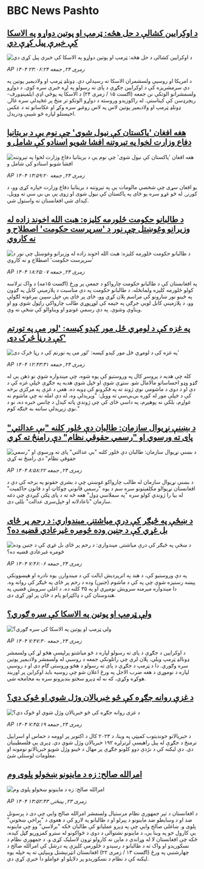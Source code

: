 # BBC News Pashto## [د اوکرايين کشالې د حل هڅه: ټرمپ او پوتین دواړو په الاسکا کې خبرې پیل کړې دي](https://www.bbc.com/pashto/articles/czer8dz6xw7o?at_medium=RSS&at_campaign=rss?at_campaign=githubrss)![د اوکرايين کشالې د حل هڅه: ټرمپ او پوتین دواړو په الاسکا کې خبرې پیل کړې دي](https://ichef.bbci.co.uk/ace/ws/240/cpsprodpb/4e52/live/01a0caf0-7a2c-11f0-ab3e-bd52082cd0ae.jpg)_AP ۱۴۰۴ زمری ۲۴, جمعه ۲۳:۰۶:۲۴_د امریکا او روسیې ولسشمران الاسکا ته رسېدلي دي. ډونلډ ټرمپ او ولاديمير پوتین په دې سرمشریزه کې د اوکرايين جګړې د پای ته رسولو په اړه خبرې سره کوي.
د دواړو ولسمشرانو الوتکې نن جمعه (اګست ۱۵ / زمری ۲۴) د الاسکا په پوځي اډې ایلمینډورف-ریچرډسن کې کېناستې. له راکوزېدو وروسته د دواړو الوتکو تر منځ پر غځېدلې سره غالۍ ډونلډ ټرمپ او ولاديمير پوتین لاس په لاس روغبړ سره وکړ او عکاسانو ته د عکس اخیستلو لپاره څو شېبې ودرېدل.## [هغه افغان 'پاکستان کې نیول شوی' چې نوم یې د بریتانیا دفاع وزارت لخوا په تېروتنه افشا شویو اسنادو کې شامل و](https://www.bbc.com/pashto/articles/crm4dwv03jyo?at_medium=RSS&at_campaign=rss?at_campaign=githubrss)![هغه افغان 'پاکستان کې نیول شوی' چې نوم یې د بریتانیا دفاع وزارت لخوا په تېروتنه افشا شویو اسنادو کې شامل و](https://ichef.bbci.co.uk/ace/ws/240/cpsprodpb/69ed/live/d87aa9e0-79e3-11f0-ab3e-bd52082cd0ae.jpg)_AP ۱۴۰۴ زمری ۲۴, جمعه ۱۳:۵۹:۲۰_یو افغان سړی چې شخصي مالومات یې په تېروتنه د بریتانیا دفاع وزارت خپاره کړي وو، د کورنۍ له څو غړو سره یو ځای په پاکستان کې نیول شوی او زوی یې بي بي سي ته وویل، کېدای شي افغانستان ته واستول شي.## [د طالبانو حکومت څلورمه کلیزه: هبت الله اخوند زاده له وزیرانو وغوښتل چې نور د 'سرپرست حکومت' اصطلاح و نه کاروي](https://www.bbc.com/pashto/articles/c70792yvqvvo?at_medium=RSS&at_campaign=rss?at_campaign=githubrss)![د طالبانو حکومت څلورمه کلیزه: هبت الله اخوند زاده له وزیرانو وغوښتل چې نور د 'سرپرست حکومت' اصطلاح و نه کاروي](https://ichef.bbci.co.uk/ace/ws/240/cpsprodpb/65d2/live/e91f0d90-79c5-11f0-a34f-318be3fb0481.jpg)_AP ۱۴۰۴ زمری ۲۴, جمعه ۱۸:۲۵:۰۷_په افغانستان کې د طالبانو حکومت چارواکو د جمعې پر ورځ (اګست ۱۵مه) د واک ترلاسه کولو څلورمه کلیزه ولمانځله. د طالبانو حکومت په دې مناسبت د پلازمېنې کابل په ګډون په ځینو نور ښارونو کې مراسم پلان کړي وو، ځای پر ځای یې خپل سپین بیرغونه لګولي وو، د پلازمېنې کابل لویې جرګې په خېمه کې لوړپوړي طالب چارواکي راټول شوي وو او ویناوې وشوې. په دې رسمي غونډو او ویناوالو کې ښځې نه وې.## [په غزه کې  د لومړي ځل مور کېدو کیسه: 'لور مې په تورتم  کې د رڼا څرک دی'](https://www.bbc.com/pashto/articles/cn85xx7qw4go?at_medium=RSS&at_campaign=rss?at_campaign=githubrss)![په غزه کې  د لومړي ځل مور کېدو کیسه: 'لور مې په تورتم  کې د رڼا څرک دی'](https://ichef.bbci.co.uk/ace/ws/240/cpsprodpb/c79e/live/918c22c0-7920-11f0-b472-2fc7c1accd91.jpg)_AP ۱۴۰۴ زمری ۲۴, جمعه ۱۲:۴۳:۳۱_کله چې هدیه د پروسږ کال په وروستیو کې  پوه شوه، چې مېندواره شوې نو ذهن یې له ګډو وډو احساساتو مالامال شو. ستړې شوې او ځپل شوې هدیه په جګړې ځپلې غزه کې د دې او د دوی د ماشومې نوي ژوند ته په فکرونو کې ډوبه ده.
هغې د غزې په مرکزي برخه کې د خپلې مور له کوره بي‌بي‌سي ته وویل: "وېرېدلې وه، له دې امله نه چې ماشوم نه غواړم، بلکې نه پوهېږم، په داسې ځای کې چې ژوندي پاته کېدل د چانس خبره ده، نو د نوي زېږېدلي ساتنه به څنګه کوم."## [د بښنې نړیوال سازمان: طالبان دې څلور کلنه "بې عدالتي" پای ته ورسوي او "رسمي حقوقي نظام" دې رامنځ ته کړي](https://www.bbc.com/pashto/articles/cp3ex6lrn1xo?at_medium=RSS&at_campaign=rss?at_campaign=githubrss)![د بښنې نړیوال سازمان: طالبان دې څلور کلنه "بې عدالتي" پای ته ورسوي او "رسمي حقوقي نظام" دې رامنځ ته کړي](https://ichef.bbci.co.uk/ace/ws/240/cpsprodpb/8785/live/b9f83ba0-79b5-11f0-83cc-c5da98c419b8.jpg)_AP ۱۴۰۴ زمری ۲۴, جمعه ۸:۵۸:۲۲_د بښنې نړیوال سازمان له طالب چارواکو غوښتي چې د بشري‌ حقونو په برخه کې دې د افغانستان نړیوالو مکلفیتونو سره سم د یوه "رسمي قانوني چوکاټ او د قانون حاکمیت" له بیا را ژوندي کولو سره "په سملاسي ډول" هغه څه ته د پای ټکی کېږدي چې دغه سازمان "ناعادلانه او خپل‌سری عدالت" بللی دی.## [د ښځې په ځیګر کې درې میاشتنۍ مېندواري: د رحم پر ځای بل غړي کې د جنین وده څومره غیرعادي قضیه ده؟](https://www.bbc.com/pashto/articles/c0ql7xdx8xpo?at_medium=RSS&at_campaign=rss?at_campaign=githubrss)![د ښځې په ځیګر کې درې میاشتنۍ مېندواري: د رحم پر ځای بل غړي کې د جنین وده څومره غیرعادي قضیه ده؟](https://ichef.bbci.co.uk/ace/ws/240/cpsprodpb/7538/live/c3539730-78e3-11f0-a975-cb151ca452f4.jpg)_AP ۱۴۰۴ زمری ۲۴, جمعه ۷:۴۶:۰۶_په دې وروستیو کې، د هند په اترپردیش ایالت کې د میندوارۍ یوه نادره او هیښوونکې پېښه رسنیزه شوې چې په کې د ماشوم (جنین) وده د رحم پر ځای په ځیګر کې روانه وه.
دا میندواره مېرمنه سرویش نومېږي او په ۳۵ کلنه ده.
د اغلې سرویش قضیې په هندوستان کې د ډاکټرانو پام د ځان پر لور کړی دی.## [ولې ټرمپ او پوتین په الاسکا کې سره ګوري؟](https://www.bbc.com/pashto/articles/czerrp53l6eo?at_medium=RSS&at_campaign=rss?at_campaign=githubrss)![ولې ټرمپ او پوتین په الاسکا کې سره ګوري؟](https://ichef.bbci.co.uk/ace/ws/240/cpsprodpb/10b8/live/714a1320-7842-11f0-8071-1788c7e8ae0e.jpg)_AP ۱۴۰۴ زمری ۲۴, جمعه ۷:۴۷:۳۰_د اوکرایین د جګړې د پای ته رسولو لپاره د څو میاشتو پرلپسې هڅو لړ کې ولسمشر ډونالډ ټرمپ ویلي، پلان لري چې راتلونکې جمعه د روسیې له ولسمشر ولادیمیر پوتین سره وګوري.
دا د ټرمپ د جګړې د پای ته رسولو د هڅو وروستی ګام دی او د روسیې لپاره د نوموړي د هغه ضرب الاجل په ورځ اعلان شو چې روسیه باید اوکراین پر اوربند هوکړه وکړي، که نه له ډېرو سختو بندیزونو سره به مخامخه شي.## [د غزې روانه جګړه کې څو خبريالان وژل شوي او څوک دي؟](https://www.bbc.com/pashto/articles/cedv5pv1416o?at_medium=RSS&at_campaign=rss?at_campaign=githubrss)![د غزې روانه جګړه کې څو خبريالان وژل شوي او څوک دي؟](https://ichef.bbci.co.uk/ace/ws/240/cpsprodpb/865e/live/9f40d830-7910-11f0-8071-1788c7e8ae0e.jpg)_AP ۱۴۰۴ زمری ۲۴, جمعه ۷:۴۵:۱۹_د خبریالانو خونديتوب کمېټې په وینا، د ۲۰۲۳ کال د اکتوبر پر اوومه د حماس او اسراییل ترمنځ د جګړې له پیل راهیسې لږترلږه ۱۹۲ خبریالان وژل شوي دي. ډېری یې فلسطینیان دي. دې لیکنه کې د نژدې دوو کلونو جګړې پر مهال د ځينو وژل شويو خبريالانو نومونه او معلومات لوستلی شئ.## [امرالله صالح: زه د ماینونو ښخولو پلوی وم](https://www.bbc.com/pashto/articles/cm21l92n1x5o?at_medium=RSS&at_campaign=rss?at_campaign=githubrss)![امرالله صالح: زه د ماینونو ښخولو پلوی وم](https://ichef.bbci.co.uk/ace/ws/240/cpsprodpb/afb7/live/d0ac43f0-7915-11f0-a20f-3b86f375586a.jpg)_AP ۱۴۰۴ زمری ۲۳, پينځنۍ ۱۳:۵۲:۴۳_د افغانستان د تېر جمهوري نظام مرستیال ولسمشر امرالله صالح وايي چې دی د پرسونل ضد او د وسایطو ضد ماینونو د پېرلو او د طالبانو په لارو کې د هغوی د "پراخې ښخونې" پلوی و.
ښاغلی صالح وايي چې په ډېرو عملیاتو کې طالبان ځکه "برلاسي" وو چې ماینونه یې کارول خو په وینا یې، د ماینونو نشتوالی د دوی د ځواکونو له سترو کمزوریو ګڼل کېده، ځکه چې افغانستان لا له وړاندې د ماین نه کارولو تړون لاسلیک کړی و.
د جمهوري نظام د نسکورېدو او واک ته د طالبانو د رسېدو د څلورمې کليزې په درشل کې امرالله صالح د چهارشنبې په ورځ (اګست ۱۳ / زمری ۲۲) افغانستان انټرنېشنل وېبپاڼې ته په خپله یوه لیکنه کې د نظام د نسکورېدو پر دلایلو او عواملو دا خبرې کړې دي.